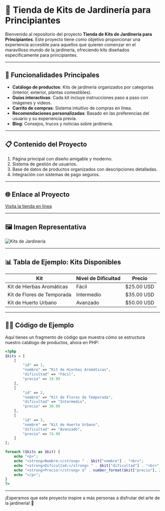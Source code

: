 # 🌱 Tienda de Kits de Jardinería para Principiantes

Bienvenido al repositorio del proyecto **Tienda de Kits de Jardinería para Principiantes**. Este proyecto tiene como objetivo proporcionar una experiencia accesible para aquellos que quieren comenzar en el maravilloso mundo de la jardinería, ofreciendo kits diseñados específicamente para principiantes.

---

## 🚀 Funcionalidades Principales

- **Catálogo de productos**: Kits de jardinería organizados por categorías (interior, exterior, plantas comestibles).
- **Guías interactivas**: Cada kit incluye instrucciones paso a paso con imágenes y videos.
- **Carrito de compras**: Sistema intuitivo de compras en línea.
- **Recomendaciones personalizadas**: Basado en las preferencias del usuario y su experiencia previa.
- **Blog**: Consejos, trucos y noticias sobre jardinería.

---

## 📋 Contenido del Proyecto

1. Página principal con diseño amigable y moderno.
2. Sistema de gestión de usuarios.
3. Base de datos de productos organizados con descripciones detalladas.
4. Integración con sistemas de pago seguros.

---

## 🌐 Enlace al Proyecto

[Visita la tienda en línea](https://www.tiendajardineria.com)

---

## 🖼️ Imagen Representativa

![Kits de Jardinería](https://www.example.com/imagen-kits.jpg)

---

## 📊 Tabla de Ejemplo: Kits Disponibles

| Kit                     | Nivel de Dificultad | Precio    |
|-------------------------|---------------------|-----------|
| Kit de Hierbas Aromáticas | Fácil               | $25.00 USD |
| Kit de Flores de Temporada | Intermedio         | $35.00 USD |
| Kit de Huerto Urbano      | Avanzado           | $50.00 USD |

---

## 🧑‍💻 Código de Ejemplo

Aquí tienes un fragmento de código que muestra cómo se estructura nuestro catálogo de productos, ahora en PHP:

```php
<?php
$kits = [
    [
        "id" => 1,
        "nombre" => "Kit de Hierbas Aromáticas",
        "dificultad" => "Fácil",
        "precio" => 19.99
    ],
    [
        "id" => 2,
        "nombre" => "Kit de Flores de Temporada",
        "dificultad" => "Intermedio",
        "precio" => 39.99
    ],
    [
        "id" => 3,
        "nombre" => "Kit de Huerto Urbano",
        "dificultad" => "Avanzado",
        "precio" => 74.99
    ]
];

foreach ($kits as $kit) {
    echo "<p>";
    echo "<strong>Nombre:</strong> " . $kit["nombre"] . "<br>";
    echo "<strong>Dificultad:</strong> " . $kit["dificultad"] . "<br>";
    echo "<strong>Precio:</strong> $" . number_format($kit["precio"], 2) . "<br>";
    echo "</p>";
}
?>
```

---

¡Esperamos que este proyecto inspire a más personas a disfrutar del arte de la jardinería! 🌷